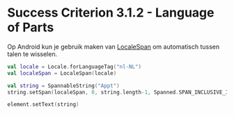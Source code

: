 # Success Criterion 3.1.2 - Language of Parts

Op Android kun je gebruik maken van [LocaleSpan](https://developer.android.com/reference/android/text/style/LocaleSpan) om automatisch tussen talen te wisselen.

```kotlin
val locale = Locale.forLanguageTag("nl-NL")
val localeSpan = LocaleSpan(locale)

val string = SpannableString("Appt")
string.setSpan(localeSpan, 0, string.length-1, Spanned.SPAN_INCLUSIVE_INCLUSIVE)

element.setText(string)
```
